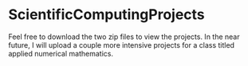 # ScientificComputingProjects
Feel free to download the two zip files to view the projects. In the near future, I will upload a couple more intensive projects for a class titled applied numerical mathematics.
